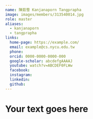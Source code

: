 ```yaml
---
name: 陳茹雪 Kanjanaporn Tangprapha 
image: images/members/313540014.jpg 
role: master
aliases:
  - kanjanaporn
  - tangprapha
links:
  home-page: https://example.com/
  email: example@cs.nycu.edu.tw
  phone: 
  orcid: 0000-0000-0000-000
  google-scholar: abcdefgAAAAJ
  youtube: watch?v=ABCDEF0FLWw
  facebook:
  instagram:
  linkedin:
  github: 
---
```

# Your text goes here
